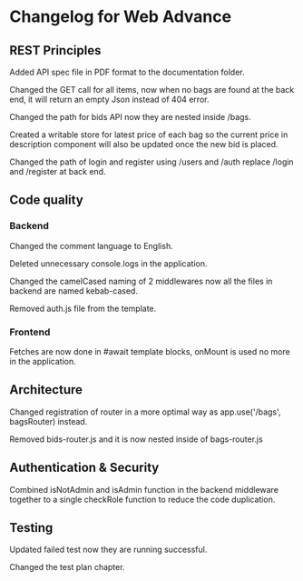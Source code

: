 # Changelog for Web Advance

## REST Principles
Added API spec file in PDF format to the documentation folder.

Changed the GET call for all items, now when no bags are found at the back end, it will return an empty Json instead of 404 error.

Changed the path for bids API now they are nested inside /bags.

Created a writable store for latest price of each bag so the current price in description component will also be updated once the new bid is placed.

Changed the path of login and register using /users and /auth replace /login and /register at back end.

## Code quality
### Backend
Changed the comment language to English.

Deleted unnecessary console.logs in the application.

Changed the camelCased naming of 2 middlewares now all the files in backend are named kebab-cased.

Removed auth.js file from the template.

### Frontend
Fetches are now done in #await template blocks, onMount is used no more in the application.

## Architecture
Changed registration of router in a more optimal way as app.use('/bags', bagsRouter) instead.

Removed bids-router.js and it is now nested inside of bags-router.js

## Authentication & Security
Combined isNotAdmin and isAdmin function in the backend middleware together to a single checkRole function to reduce the code duplication.

## Testing
Updated failed test now they are running successful.

Changed the test plan chapter.